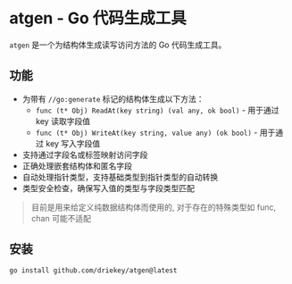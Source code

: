 # atgen - Go 代码生成工具

`atgen` 是一个为结构体生成读写访问方法的 Go 代码生成工具。

## 功能
- 为带有 `//go:generate` 标记的结构体生成以下方法：
  - `func (t* Obj) ReadAt(key string) (val any, ok bool)` - 用于通过 key 读取字段值
  - `func (t* Obj) WriteAt(key string, value any) (ok bool)` - 用于通过 key 写入字段值
- 支持通过字段名或标签映射访问字段
- 正确处理嵌套结构体和匿名字段
- 自动处理指针类型，支持基础类型到指针类型的自动转换
- 类型安全检查，确保写入值的类型与字段类型匹配

> 目前是用来给定义纯数据结构体而使用的, 对于存在的特殊类型如 func, chan 可能不适配

## 安装

```bash
go install github.com/driekey/atgen@latest
```